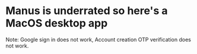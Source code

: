 # Manus is underrated so here's a MacOS desktop app

Note: Google sign in does not work, Account creation OTP verification does not work.